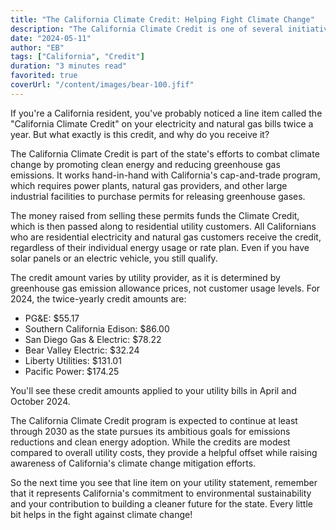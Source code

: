 ```yaml
---
title: "The California Climate Credit: Helping Fight Climate Change"
description: "The California Climate Credit is one of several initiatives implemented by the state to meet its ambitious goals for reducing greenhouse gas emissions and promoting a more sustainable energy future."
date: "2024-05-11"
author: "EB"
tags: ["California", "Credit"]
duration: "3 minutes read"
favorited: true
coverUrl: "/content/images/bear-100.jfif"
---
```


If you're a California resident, you've probably noticed a line item called the "California Climate Credit" on your electricity and natural gas bills twice a year. But what exactly is this credit, and why do you receive it?

The California Climate Credit is part of the state's efforts to combat climate change by promoting clean energy and reducing greenhouse gas emissions. It works hand-in-hand with California's cap-and-trade program, which requires power plants, natural gas providers, and other large industrial facilities to purchase permits for releasing greenhouse gases.

The money raised from selling these permits funds the Climate Credit, which is then passed along to residential utility customers. All Californians who are residential electricity and natural gas customers receive the credit, regardless of their individual energy usage or rate plan. Even if you have solar panels or an electric vehicle, you still qualify.

The credit amount varies by utility provider, as it is determined by greenhouse gas emission allowance prices, not customer usage levels. For 2024, the twice-yearly credit amounts are:

- PG&E: $55.17
- Southern California Edison: $86.00
- San Diego Gas & Electric: $78.22
- Bear Valley Electric: $32.24
- Liberty Utilities: $131.01
- Pacific Power: $174.25

You'll see these credit amounts applied to your utility bills in April and October 2024.

The California Climate Credit program is expected to continue at least through 2030 as the state pursues its ambitious goals for emissions reductions and clean energy adoption. While the credits are modest compared to overall utility costs, they provide a helpful offset while raising awareness of California's climate change mitigation efforts.

So the next time you see that line item on your utility statement, remember that it represents California's commitment to environmental sustainability and your contribution to building a cleaner future for the state. Every little bit helps in the fight against climate change! 
